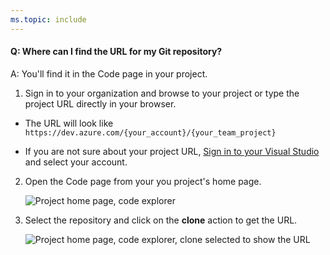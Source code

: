 ```yaml
---
ms.topic: include
---
```


#### Q: Where can I find the URL for my Git repository?

A: You'll find it in the Code page in your project.

1.  Sign in to your organization and browse to your project or type the project URL directly in your browser.

- The URL will look like `https://dev.azure.com/{your_account}/{your_team_project}`

- If you are not sure about your project URL, [Sign in to your Visual Studio](https://go.microsoft.com/fwlink/?LinkID=309329) and select your account.

2.  Open the Code page from your you project's home page.

    ![Project home page, code explorer](../media/code-explorer.png)

3.  Select the repository and click on the **clone** action to get the URL.

    ![Project home page, code explorer, clone selected to show the URL](../media/clone-url.png)

